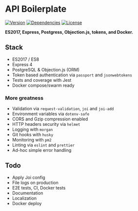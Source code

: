 # API Boilerplate

[![Version](https://img.shields.io/github/package-json/v/rafamel/rest-api-boilerplate.svg)](https://github.com/rafamel/rest-api-boilerplate) <!-- [![Build Status](https://travis-ci.org/rafamel/rest-api-boilerplate.svg)](https://travis-ci.org/rafamel/rest-api-boilerplate) [![Coverage](https://img.shields.io/coveralls/rafamel/rest-api-boilerplate.svg)](https://coveralls.io/github/rafamel/rest-api-boilerplate) --> [![Dependencies](https://david-dm.org/rafamel/rest-api-boilerplate/status.svg)](https://david-dm.org/rafamel/rest-api-boilerplate) [![License](https://img.shields.io/github/license/rafamel/rest-api-boilerplate.svg)](https://github.com/rafamel/rest-api-boilerplate/blob/master/LICENSE)

**ES2017, Express, Postgress, Objection.js, tokens, and Docker.**

## Stack

* ES2017 / ES8
* Express 4
* PostgreSQL & Objection.js (ORM)
* Token based authentication via `passport` and `jsonwebtokens`
* Tests and coverage with Jest
* Docker compose/swarm ready

### More greatness

* Validation via `request-validation`, `joi` and `joi-add`
* Environment variables via `dotenv-safe`
* CORS and Gzip compression enabled
* HTTP headers security via `helmet`
* Logging with `morgan`
* Git hooks with `husky`
* Monitoring with `pm2`
* Linting via `eslint` and `prettier`
* Ad-hoc simple error handling

## Todo

* Apply Joi config
* File logs on production
* E2E tests, CI, Docker tests
* Documentation
* Localization
* Docker deploy
